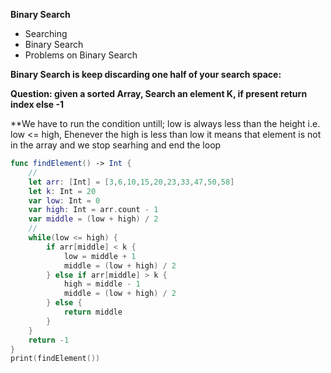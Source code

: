 **Binary Search**

* Searching
* Binary Search
* Problems on Binary Search

**Binary Search is keep discarding one half of your search space:**

**Question: given a sorted Array, Search an element K, if present return index else -1**

**We have to run the condition untill; low is always less than the height i.e. low <= high, Ehenever the high is less than low it means that element is not in the array and we stop searhing and end the loop
```swift
func findElement() -> Int {
    //
    let arr: [Int] = [3,6,10,15,20,23,33,47,50,58]
    let k: Int = 20
    var low: Int = 0
    var high: Int = arr.count - 1
    var middle = (low + high) / 2
    //
    while(low <= high) {
        if arr[middle] < k {
            low = middle + 1
            middle = (low + high) / 2
        } else if arr[middle] > k {
            high = middle - 1
            middle = (low + high) / 2
        } else {
            return middle
        }
    }
    return -1
}
print(findElement())
```





